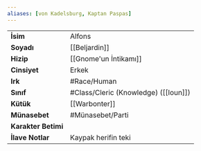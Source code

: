 ```yaml
---
aliases: [von Kadelsburg, Kaptan Paspas]
---
```

|  |  |
|---|---|
| **İsim** | Alfons|
| **Soyadı** | [[Beljardin]]|
| **Hizip** | [[Gnome'un İntikamı]]|
| **Cinsiyet** | Erkek|
| **Irk** | #Race/Human|
| **Sınıf** | #Class/Cleric (Knowledge) ([[Ioun]])|
| **Kütük** | [[Warbonter]]|
| **Münasebet** | #Münasebet/Parti|
| **Karakter Betimi** | |
| **İlave Notlar** | Kaypak herifin teki|
